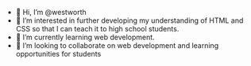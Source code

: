 - 👋 Hi, I’m @westworth
- 👀 I’m interested in further developing my understanding of HTML and CSS so that I can teach it to high school students.
- 🌱 I’m currently learning web development.
- 💞️ I’m looking to collaborate on web development and learning opportunities for students
